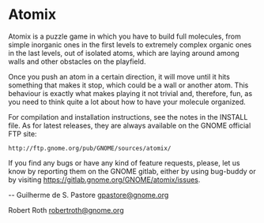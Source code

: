 # Atomix

Atomix is a puzzle game in which you have to build full molecules, from simple
inorganic ones in the first levels to extremely complex organic ones in the
last levels, out of isolated atoms, which are laying around among walls and
other obstacles on the playfield.

Once you push an atom in a certain direction, it will move until it hits
something that makes it stop, which could be a wall or another atom. This
behaviour is exactly what makes playing it not trivial and, therefore, fun,
as you need to think quite a lot about how to have your molecule organized.

For compilation and installation instructions, see the notes in the INSTALL
file. As for latest releases, they are always available on the GNOME official
FTP site:

	http://ftp.gnome.org/pub/GNOME/sources/atomix/

If you find any bugs or have any kind of feature requests, please, let us know
by reporting them on the GNOME gitlab, either by using bug-buddy or by 
visiting https://gitlab.gnome.org/GNOME/atomix/issues.

--
Guilherme de S. Pastore
gpastore@gnome.org

Robert Roth
robertroth@gnome.org
